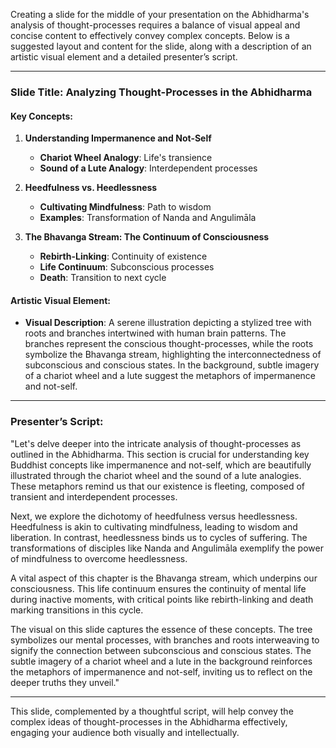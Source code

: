 Creating a slide for the middle of your presentation on the Abhidharma's analysis of thought-processes requires a balance of visual appeal and concise content to effectively convey complex concepts. Below is a suggested layout and content for the slide, along with a description of an artistic visual element and a detailed presenter’s script.

---

### Slide Title: Analyzing Thought-Processes in the Abhidharma

#### Key Concepts:

1. **Understanding Impermanence and Not-Self**
   - **Chariot Wheel Analogy**: Life's transience
   - **Sound of a Lute Analogy**: Interdependent processes

2. **Heedfulness vs. Heedlessness**
   - **Cultivating Mindfulness**: Path to wisdom
   - **Examples**: Transformation of Nanda and Angulimāla

3. **The Bhavanga Stream: The Continuum of Consciousness**
   - **Rebirth-Linking**: Continuity of existence
   - **Life Continuum**: Subconscious processes
   - **Death**: Transition to next cycle

#### Artistic Visual Element:

- **Visual Description**: A serene illustration depicting a stylized tree with roots and branches intertwined with human brain patterns. The branches represent the conscious thought-processes, while the roots symbolize the Bhavanga stream, highlighting the interconnectedness of subconscious and conscious states. In the background, subtle imagery of a chariot wheel and a lute suggest the metaphors of impermanence and not-self.

---

### Presenter’s Script:

"Let's delve deeper into the intricate analysis of thought-processes as outlined in the Abhidharma. This section is crucial for understanding key Buddhist concepts like impermanence and not-self, which are beautifully illustrated through the chariot wheel and the sound of a lute analogies. These metaphors remind us that our existence is fleeting, composed of transient and interdependent processes.

Next, we explore the dichotomy of heedfulness versus heedlessness. Heedfulness is akin to cultivating mindfulness, leading to wisdom and liberation. In contrast, heedlessness binds us to cycles of suffering. The transformations of disciples like Nanda and Angulimāla exemplify the power of mindfulness to overcome heedlessness.

A vital aspect of this chapter is the Bhavanga stream, which underpins our consciousness. This life continuum ensures the continuity of mental life during inactive moments, with critical points like rebirth-linking and death marking transitions in this cycle.

The visual on this slide captures the essence of these concepts. The tree symbolizes our mental processes, with branches and roots interweaving to signify the connection between subconscious and conscious states. The subtle imagery of a chariot wheel and a lute in the background reinforces the metaphors of impermanence and not-self, inviting us to reflect on the deeper truths they unveil."

---

This slide, complemented by a thoughtful script, will help convey the complex ideas of thought-processes in the Abhidharma effectively, engaging your audience both visually and intellectually.